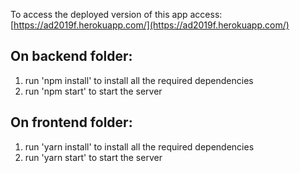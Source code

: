 To access the deployed version of this app access: 
[https://ad2019f.herokuapp.com/](https://ad2019f.herokuapp.com/)

## On backend folder:

1. run 'npm install' to install all the required dependencies
2. run 'npm start' to start the server

## On frontend folder:

1. run 'yarn install' to install all the required dependencies
2. run 'yarn start' to start the server
